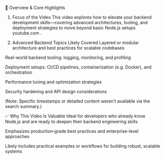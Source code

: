 🎥 Overview & Core Highlights
1. Focus of the Video
This video explores how to elevate your backend development skills—covering advanced architectures, tooling, and deployment strategies to move beyond basic Node.js setups 
youtube.com
.

2. Advanced Backend Topics Likely Covered
Layered or modular architecture and best practices for scalable codebases

Real-world backend tooling: logging, monitoring, and profiling

Deployment setups: CI/CD pipelines, containerization (e.g. Docker), and orchestration

Performance tuning and optimization strategies

Security hardening and API design considerations

(Note: Specific timestamps or detailed content weren’t available via the search summary.)

✅ Why This Video Is Valuable
Ideal for developers who already know Node.js and are ready to deepen their backend engineering skills

Emphasizes production‑grade best practices and enterprise-level approaches

Likely includes practical examples or workflows for building robust, scalable systems